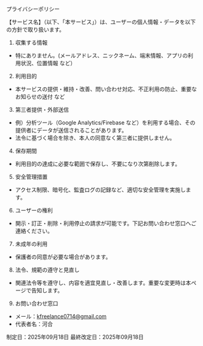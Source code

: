 プライバシーポリシー

【サービス名】（以下、「本サービス」）は、ユーザーの個人情報・データを以下の方針で取り扱います。

1. 収集する情報
- 特にありません。(メールアドレス、ニックネーム、端末情報、アプリの利用状況、位置情報 など）

2. 利用目的
- 本サービスの提供・維持・改善、問い合わせ対応、不正利用の防止、重要なお知らせの送付 など

3. 第三者提供・外部送信
- 例）分析ツール（Google Analytics/Firebase など）を利用する場合、その提供者にデータが送信されることがあります。
- 法令に基づく場合を除き、本人の同意なく第三者に提供しません。

4. 保存期間
- 利用目的の達成に必要な範囲で保存し、不要になり次第削除します。

5. 安全管理措置
- アクセス制限、暗号化、監査ログの記録など、適切な安全管理を実施します。

6. ユーザーの権利
- 開示・訂正・削除・利用停止の請求が可能です。下記お問い合わせ窓口へご連絡ください。

7. 未成年の利用
- 保護者の同意が必要な場合があります。

8. 法令、規範の遵守と見直し
- 関連法令等を遵守し、内容を適宜見直し・改善します。重要な変更時は本ページで告知します。

9. お問い合わせ窓口
- メール：kfreelance0714@gmail.com
- 代表者名：河合

制定日：2025年09月18日
最終改定日：2025年09月18日
